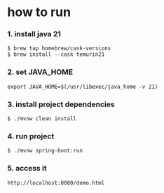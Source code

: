 # how to run

### 1. install java 21

```
$ brew tap homebrew/cask-versions
$ brew install --cask temurin21
```

### 2. set JAVA_HOME

```
export JAVA_HOME=$(/usr/libexec/java_home -v 21)
```

### 3. install project dependencies

```
$ ./mvnw clean install
```

### 4. run project

```
$ ./mvnw spring-boot:run
```

### 5. access it

`http://localhost:8080/demo.html`
